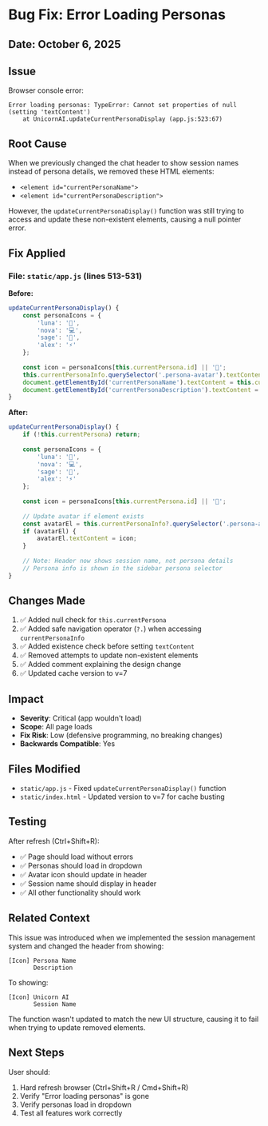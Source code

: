 # Bug Fix: Error Loading Personas

## Date: October 6, 2025

## Issue
Browser console error:
```
Error loading personas: TypeError: Cannot set properties of null (setting 'textContent')
    at UnicornAI.updateCurrentPersonaDisplay (app.js:523:67)
```

## Root Cause
When we previously changed the chat header to show session names instead of persona details, we removed these HTML elements:
- `<element id="currentPersonaName">` 
- `<element id="currentPersonaDescription">`

However, the `updateCurrentPersonaDisplay()` function was still trying to access and update these non-existent elements, causing a null pointer error.

## Fix Applied

### File: `static/app.js` (lines 513-531)

**Before:**
```javascript
updateCurrentPersonaDisplay() {
    const personaIcons = {
        'luna': '🌙',
        'nova': '💻',
        'sage': '🧘',
        'alex': '⚡'
    };
    
    const icon = personaIcons[this.currentPersona.id] || '🦄';
    this.currentPersonaInfo.querySelector('.persona-avatar').textContent = icon;
    document.getElementById('currentPersonaName').textContent = this.currentPersona.name; // ❌ Element doesn't exist
    document.getElementById('currentPersonaDescription').textContent = this.currentPersona.description; // ❌ Element doesn't exist
}
```

**After:**
```javascript
updateCurrentPersonaDisplay() {
    if (!this.currentPersona) return;
    
    const personaIcons = {
        'luna': '🌙',
        'nova': '💻',
        'sage': '🧘',
        'alex': '⚡'
    };
    
    const icon = personaIcons[this.currentPersona.id] || '🦄';
    
    // Update avatar if element exists
    const avatarEl = this.currentPersonaInfo?.querySelector('.persona-avatar');
    if (avatarEl) {
        avatarEl.textContent = icon;
    }
    
    // Note: Header now shows session name, not persona details
    // Persona info is shown in the sidebar persona selector
}
```

## Changes Made

1. ✅ Added null check for `this.currentPersona`
2. ✅ Added safe navigation operator (`?.`) when accessing `currentPersonaInfo`
3. ✅ Added existence check before setting `textContent`
4. ✅ Removed attempts to update non-existent elements
5. ✅ Added comment explaining the design change
6. ✅ Updated cache version to v=7

## Impact

- **Severity**: Critical (app wouldn't load)
- **Scope**: All page loads
- **Fix Risk**: Low (defensive programming, no breaking changes)
- **Backwards Compatible**: Yes

## Files Modified

- `static/app.js` - Fixed `updateCurrentPersonaDisplay()` function
- `static/index.html` - Updated version to v=7 for cache busting

## Testing

After refresh (Ctrl+Shift+R):
- ✅ Page should load without errors
- ✅ Personas should load in dropdown
- ✅ Avatar icon should update in header
- ✅ Session name should display in header
- ✅ All other functionality should work

## Related Context

This issue was introduced when we implemented the session management system and changed the header from showing:
```
[Icon] Persona Name
       Description
```

To showing:
```
[Icon] Unicorn AI
       Session Name
```

The function wasn't updated to match the new UI structure, causing it to fail when trying to update removed elements.

## Next Steps

User should:
1. Hard refresh browser (Ctrl+Shift+R / Cmd+Shift+R)
2. Verify "Error loading personas" is gone
3. Verify personas load in dropdown
4. Test all features work correctly
